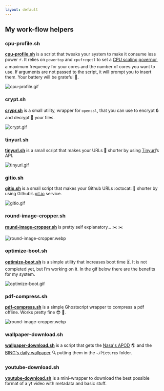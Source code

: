 ```yaml
---
layout: default
---
```


## My work-flow helpers

### cpu-profile.sh

**[cpu-profile.sh](https://github.com/casalinovalerio/scripts/raw/actual-scripts/cpu-profile.sh)** is a script that tweaks your system to make it consume less power :zap:. It relies on `powertop` and `cpufreqctl` to set a [CPU scaling governor](https://wiki.archlinux.org/index.php/CPU_frequency_scaling#Scaling_governors), a maximum frequency for your cores and the number of cores you want to use. If arguments are not passed to the script, it will prompt you to insert them. Your battery will be grateful :battery:.

![cpu-profile.gif](/assets/gifs/cpu-profile.gif)

### crypt.sh

**[crypr.sh](https://github.com/casalinovalerio/scripts/raw/actual-scripts/crypt.sh)** is a small utility, wrapper for `openssl`, that you can use to encrypt :lock: and decrypt :key: your files.

![crypt.gif](/assets/gifs/crypt.gif)

### tinyurl.sh

**[tinyurl.sh](https://github.com/casalinovalerio/scripts/raw/actual-scripts/tinyurl.sh)** is a small script that makes your URLs :link: shorter by using [Tinyurl](https://tinyurl.com)’s API.

![tinyurl.gif](/assets/gifs/tinyurl.gif)

### gitio.sh

**[gitio.sh](https://github.com/casalinovalerio/scripts/raw/actual-scripts/gitio.sh)** is a small script that makes your Github URLs :octocat: :link: shorter by using Github’s [git.io](https://git.io) service.

![gitio.gif](/assets/gifs/gitio.gif)

### round-image-cropper.sh

**[round-image-cropper.sh](https://github.com/casalinovalerio/scripts/blob/actual-scripts/round-image-cropper.sh)** is pretty self explanatory… :scissors: :scissors:

![round-image-cropper.webp](/assets/images/round-image-cropper.webp)

### optimize-boot.sh

**[optimize-boot.sh](https://github.com/casalinovalerio/scripts/blob/actual-scripts/optimize-boot.sh)** is a simple utility that increases boot time :hourglass_flowing_sand:. It is not completed yet, but I’m working on it. In the gif below there are the benefits for my system.

![optimize-boot.gif](/assets/gifs/optimize-boot.gif)

### pdf-compress.sh

**[pdf-compress.sh](https://github.com/casalinovalerio/scripts/blob/actual-scripts/pdf-compress.sh)** is a simple Ghostscript wrapper to compress a pdf offline. Works pretty fine :sunglasses: :page_facing_up:. 

![round-image-cropper.webp](/assets/images/pdf-compress.webp)

### wallpaper-download.sh

**[wallpaper-download.sh](https://github.com/casalinovalerio/scripts/blob/actual-scripts/wallpaper-download.sh)** is a script that gets the [Nasa's APOD](https://apod.nasa.gov/apod/astropix.html) :earth_americas: and the [BING's daily wallpaper](https://www.bing.com/) :mag: putting them in the `~/Pictures` folder.

### youtube-download.sh

**[youtube-download.sh](https://github.com/casalinovalerio/scripts/blob/actual-scripts/youtube-download.sh)** is a mini-wrapper to download the best possible format of a yt video with metadata and basic stuff.
